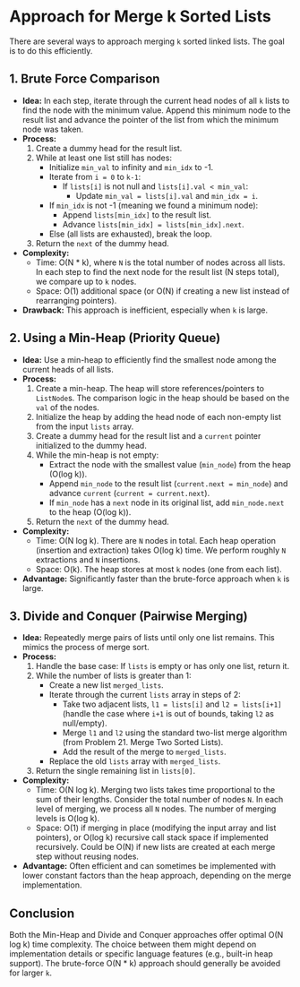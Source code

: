 # Approach for Merge k Sorted Lists

There are several ways to approach merging `k` sorted linked lists. The goal is to do this efficiently.

## 1. Brute Force Comparison

*   **Idea:** In each step, iterate through the current head nodes of all `k` lists to find the node with the minimum value. Append this minimum node to the result list and advance the pointer of the list from which the minimum node was taken.
*   **Process:**
    1.  Create a dummy head for the result list.
    2.  While at least one list still has nodes:
        *   Initialize `min_val` to infinity and `min_idx` to -1.
        *   Iterate from `i = 0` to `k-1`:
            *   If `lists[i]` is not null and `lists[i].val < min_val`:
                *   Update `min_val = lists[i].val` and `min_idx = i`.
        *   If `min_idx` is not -1 (meaning we found a minimum node):
            *   Append `lists[min_idx]` to the result list.
            *   Advance `lists[min_idx] = lists[min_idx].next`.
        *   Else (all lists are exhausted), break the loop.
    3.  Return the `next` of the dummy head.
*   **Complexity:**
    *   Time: O(N * k), where `N` is the total number of nodes across all lists. In each step to find the next node for the result list (N steps total), we compare up to `k` nodes.
    *   Space: O(1) additional space (or O(N) if creating a new list instead of rearranging pointers).
*   **Drawback:** This approach is inefficient, especially when `k` is large.

## 2. Using a Min-Heap (Priority Queue)

*   **Idea:** Use a min-heap to efficiently find the smallest node among the current heads of all lists.
*   **Process:**
    1.  Create a min-heap. The heap will store references/pointers to `ListNode`s. The comparison logic in the heap should be based on the `val` of the nodes.
    2.  Initialize the heap by adding the head node of each non-empty list from the input `lists` array.
    3.  Create a dummy head for the result list and a `current` pointer initialized to the dummy head.
    4.  While the min-heap is not empty:
        *   Extract the node with the smallest value (`min_node`) from the heap (O(log k)).
        *   Append `min_node` to the result list (`current.next = min_node`) and advance `current` (`current = current.next`).
        *   If `min_node` has a `next` node in its original list, add `min_node.next` to the heap (O(log k)).
    5.  Return the `next` of the dummy head.
*   **Complexity:**
    *   Time: O(N log k). There are `N` nodes in total. Each heap operation (insertion and extraction) takes O(log k) time. We perform roughly `N` extractions and `N` insertions.
    *   Space: O(k). The heap stores at most `k` nodes (one from each list).
*   **Advantage:** Significantly faster than the brute-force approach when `k` is large.

## 3. Divide and Conquer (Pairwise Merging)

*   **Idea:** Repeatedly merge pairs of lists until only one list remains. This mimics the process of merge sort.
*   **Process:**
    1.  Handle the base case: If `lists` is empty or has only one list, return it.
    2.  While the number of lists is greater than 1:
        *   Create a new list `merged_lists`.
        *   Iterate through the current `lists` array in steps of 2:
            *   Take two adjacent lists, `l1 = lists[i]` and `l2 = lists[i+1]` (handle the case where `i+1` is out of bounds, taking `l2` as null/empty).
            *   Merge `l1` and `l2` using the standard two-list merge algorithm (from Problem 21. Merge Two Sorted Lists).
            *   Add the result of the merge to `merged_lists`.
        *   Replace the old `lists` array with `merged_lists`.
    3.  Return the single remaining list in `lists[0]`.
*   **Complexity:**
    *   Time: O(N log k). Merging two lists takes time proportional to the sum of their lengths. Consider the total number of nodes `N`. In each level of merging, we process all `N` nodes. The number of merging levels is O(log k).
    *   Space: O(1) if merging in place (modifying the input array and list pointers), or O(log k) recursive call stack space if implemented recursively. Could be O(N) if new lists are created at each merge step without reusing nodes.
*   **Advantage:** Often efficient and can sometimes be implemented with lower constant factors than the heap approach, depending on the merge implementation.

## Conclusion

Both the Min-Heap and Divide and Conquer approaches offer optimal O(N log k) time complexity. The choice between them might depend on implementation details or specific language features (e.g., built-in heap support). The brute-force O(N * k) approach should generally be avoided for larger `k`.
